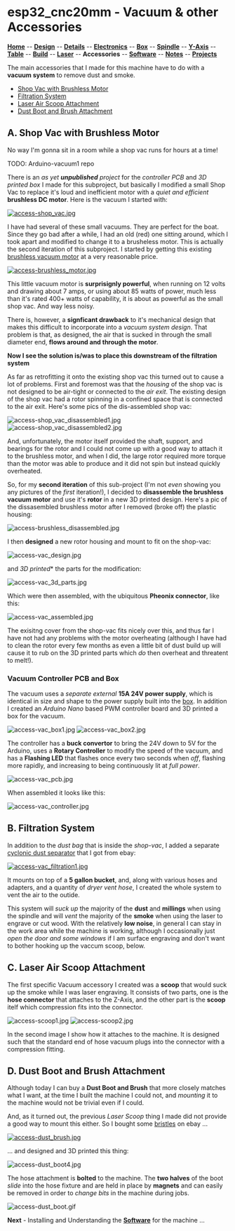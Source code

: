 # esp32_cnc20mm - Vacuum & other Accessories

**[Home](readme.md)** --
**[Design](design.md)** --
**[Details](details.md)** --
**[Electronics](electronics.md)** --
**[Box](box.md)** --
**[Spindle](spindle.md)** --
**[Y-Axis](y_axis.md)** --
**[Table](table.md)** --
**[Build](build.md)** --
**[Laser](laser.md)** --
**Accessories** --
**[Software](software.md)** --
**[Notes](notes.md)** --
**[Projects](projects.md)**

The main accessories that I made for this machine have to do with
a **vacuum system** to remove dust and smoke.

- [Shop Vac with Brushless Motor](#a-shop-vac-with-brushless-motor)
- [Filtration System](#b-filtration-system)
- [Laser Air Scoop Attachment](#c-laser-air-scoop-attachment)
- [Dust Boot and Brush Attachment](#d-dust-boot-and-brush-attachment)


## A. Shop Vac with Brushless Motor

No way I'm gonna sit in a room while a shop vac runs for hours at a time!

TODO: Arduino-vacuum1 repo

There is an *as yet **unpublished** project*
for the *controller PCB* and *3D printed box* I made for this subproject,
but basically I modified a small Shop Vac to replace it's loud and inefficient
motor with a *quiet and efficient* **brushless DC motor**.  Here is the
vacuum I started with:

[![access-shop_vac.jpg](images/access-shop_vac.jpg)](https://www.ebay.com/itm/284215744213)

I have had several of these small vacuums.  They are perfect for the boat.
Since they go bad after a while, I had an old (red) one sitting around,
which I took apart and modified to change it to a brusheless motor.
This is actually the second iteration of this subproject.  I started
by getting this existing
[brushless vacuum motor](https://www.ebay.com/itm/263945742552)
at a very reasonable price.

[![access-brushless_motor.jpg](images/access-brushless_motor.jpg)](https://www.ebay.com/itm/263945742552)

This little vacuum motor is **surprisignly powerful**, when running on 12 volts and drawing about 7 amps,
or using about 85 watts of power, much less than it's rated 400+ watts of capability, it is about as
powerful as the small shop vac.   And way less noisy.

There is, however, a **signficant drawback** to it's mechanical design that makes this difficult
to incorporate into a *vacuum system design*.   That problem is that, as designed, the air that
is sucked in through the small diameter end, **flows around and through the motor**.

**Now I see the solution is/was to place this downstream of the filtration system**

As far as retrofitting it onto the existing shop vac this turned out to cause a lot
of problems.  First and foremost was that the *housing* of the shop vac is
not designed to be air-tight or connected to the *air exit*.  The existing design
of the shop vac had a rotor spinning in a confined space that is connected
to the air exit.  Here's some pics of the dis-assembled shop vac:

![access-shop_vac_disassembled1.jpg](images/access-shop_vac_disassembled1.jpg)
![access-shop_vac_disassembled2.jpg](images/access-shop_vac_disassembled2.jpg)

And, unfortunately, the motor itself provided the shaft, support, and bearings
for the rotor and I could not come up with a good way to attach it to the brushless
motor, and when I did, the large rotor required more torque than the motor was
able to produce and it did not spin but instead quickly overheated.

So, for my **second iteration** of this sub-project (I'm not *even* showing
you any pictures of the *first* iteration!), I decided to **disassemble
the brushless vacuum motor** and use it's **rotor** in a new 3D printed
design.   Here's a pic of the dissasembled brushless motor after I
removed (broke off) the plastic housing:

![access-brushless_disassembled.jpg](images/access-brushless_disassembled.jpg)

I then **designed** a new rotor housing and mount to fit on the shop-vac:

![access-vac_design.jpg](images/access-vac_design.jpg)

and *3D printed** the parts for the modification:

![access-vac_3d_parts.jpg](images/access-vac_3d_parts.jpg)

Which were then assembled, with the ubiquitous **Pheonix connector**,
like this:

![access-vac_assembled.jpg](images/access-vac_assembled.jpg)

The exisitng cover from the shop-vac fits nicely over this, and thus
far I have not had any problems with the motor overheating (although
I have had to clean the rotor every few months as even a little bit
of dust build up will cause it to rub on the 3D printed parts which
*do* then overheat and threatent to melt!).

### Vacuum Controller PCB and Box

The vacuum uses a *separate external* **15A 24V power supply**, which is
identical in size and shape to the power supply built into
the [box](box.md).  In addition  I created an *Arduino Nano* based
PWM controller board and 3D printed a box for the vacuum.

![access-vac_box1.jpg](images/access-vac_box1.jpg)
![access-vac_box2.jpg](images/access-vac_box2.jpg)

The controller has a **buck convertor** to bring the 24V down
to 5V for the Arduino, uses a **Rotary Controller** to modify the speed
of the vacuum, and has a **Flashing LED** that flashes
once every two seconds when *off*, flashing more rapidly,
and increasing to being continuously lit at *full power*.

![access-vac_pcb.jpg](images/access-vac_pcb.jpg)

When assembled it looks like this:

![access-vac_controller.jpg](images/access-vac_controller.jpg)


## B. Filtration System

In addition to the *dust bag* that is inside the *shop-vac*, I
added a separate [cyclonic dust separator](https://www.ebay.com/itm/266331405243) that I got
from ebay:

[![access-vac_filtration1.jpg](images/access-vac_filtration1.jpg)](https://www.ebay.com/itm/266331405243)

It mounts on top of a **5 gallon bucket**, and, along with various hoses and adapters,
and a quantity of *dryer vent hose*, I created the whole system to vent the air to the outide.


This system will *suck up* the majority of the **dust** and **millings**
when using the spindle and will *vent* the majority of the **smoke**
when using the laser to engrave or cut wood.  With the relatively
**low noise**, in general I can stay in the work area while the machine
is working, although I occasionally just *open the door and some windows*
if I am surface engraving and don't want to bother hooking up the
vaccum scoop, below.




## C. Laser Air Scoop Attachment

The first specific Vacuum accessory I created was a **scoop** that would
suck up the smoke while I was laser engraving. It consists of two parts,
one is the **hose connector** that attaches to the Z-Axis, and the
other part is the **scoop** itelf which compression fits into the
connector.

![access-scoop1.jpg](images/access-scoop1.jpg)
![access-scoop2.jpg](images/access-scoop2.jpg)

In the second image I show how it attaches to the machine.
It is designed such that the standard end of hose vacuum plugs
into the connector with a compression fitting.



## D. Dust Boot and Brush Attachment

Although today I can buy a **Dust Boot and Brush** that more closely matches what I want,
at the time I built the machine I could not, and *mounting* it to the machine would not
be trivial even if I could.

And, as it turned out, the previous *Laser Scoop* thing I made did not provide a good
way to mount this either.   So I bought some [bristles](https://www.ebay.com/itm/175834559723) on ebay ...

[![access-dust_brush.jpg](images/access-dust_brush.jpg)](https://www.ebay.com/itm/175834559723)

... and designed and 3D printed this thing:

![access-dust_boot4.jpg](images/access-dust_boot4.jpg)

The hose attachment is **bolted** to the machine.  The **two halves** of the boot *slide*
into the hose fixture and are held in place by **magnets** and can easily be
removed in order to *change bits* in the machine during jobs.

![access-dust_boot.gif](images/access-dust_boot.gif)



**Next** - Installing and Understanding the [**Software**](software.md) for the machine ...